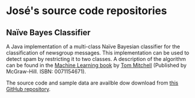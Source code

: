 # José's source code repositories

## Naïve Bayes Classifier

A Java implementation of a multi-class Naïve Bayesian classifier for the classification of newsgroup messages. This implementation can be used to detect spam by restricting it to two classes.  A description of the algorithm can be found in the [Machine Learning book](http://www.cs.cmu.edu/afs/cs.cmu.edu/user/mitchell/ftp/mlbook.html) by [Tom Mitchell](http://www.cs.cmu.edu/~tom/) (Published by McGraw-Hill. ISBN: 0071154671).

The source code and sample data are availble dow download from [this GitHub repository](https://github.com/doraemoncito/naivebayes).

